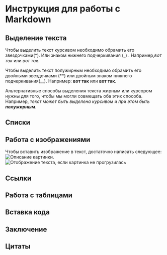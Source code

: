 # Инструкция для работы с Markdown

## **Выделение текста**
Чтобы выделить текст курсивом необходимо обрамить его звездочками(*). Или знаком нижнего подчеркивания (_) . 
Например,*вот так* или _вот так_.

Чтобы выделить текст полужирным необходимо обрамить его двойными звездочками (**) или двойным знаком нижнего подчеркивания(__).
Например: **вот так** или __вот так__.

Альтернативные способы выделения текста жирным или курсором нужны для того, чтобы мы могли совмещать оба этих способа. Например, _текст может быть выделена курсивом и при этом быть **полужирным**_.

## **Списки**

## **Работа с изображениями** 
Чтобы вставить изображение в текст, достаточно написать следующее:
![Описание картинки](social_top_bar.png).
![Отображение текста, если картинка не прогрузилась](oboi.jpg)

## **Ссылки**

## **Работа с таблицами**

## **Вставка кода**

## **Заключение**

## **Цитаты**